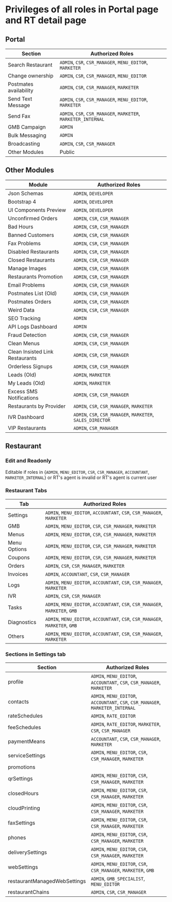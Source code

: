 # Privileges of all roles in Portal page and RT detail page

## Portal

| Section | Authorized Roles |
|---------|------------------|
| Search Restaurant | `ADMIN`, `CSR`, `CSR_MANAGER`, `MENU_EDITOR`, `MARKETER` |
| Change ownership | `ADMIN`, `CSR`, `CSR_MANAGER`, `MENU_EDITOR` |
| Postmates availability | `ADMIN`, `CSR`, `CSR_MANAGER`, `MARKETER` |
| Send Text Message | `ADMIN`, `CSR`, `CSR_MANAGER`, `MENU_EDITOR`, `MARKETER` |
| Send Fax | `ADMIN`, `CSR`, `CSR_MANAGER`, `MARKETER`, `MARKETER_INTERNAL` |
| GMB Campaign | `ADMIN` |
| Bulk Messaging | `ADMIN` |
| Broadcasting | `ADMIN`, `CSR`, `CSR_MANAGER` |
| Other Modules | Public |

## Other Modules 

| Module | Authorized Roles |
|---------|------------------|
| Json Schemas | `ADMIN`, `DEVELOPER ` |
| Bootstrap 4 | `ADMIN`, `DEVELOPER ` |
| UI Components Preview | `ADMIN`, `DEVELOPER ` |
| Unconfirmed Orders | `ADMIN`, `CSR`, `CSR_MANAGER` |
| Bad Hours | `ADMIN`, `CSR`, `CSR_MANAGER` |
| Banned Customers | `ADMIN`, `CSR`, `CSR_MANAGER` |
| Fax Problems | `ADMIN`, `CSR`, `CSR_MANAGER` |
| Disabled Restaurants | `ADMIN`, `CSR`, `CSR_MANAGER` |
| Closed Restaurants | `ADMIN`, `CSR`, `CSR_MANAGER` |
| Manage Images | `ADMIN`, `CSR`, `CSR_MANAGER` |
| Restaurants Promotion | `ADMIN`, `CSR`, `CSR_MANAGER` |
| Email Problems | `ADMIN`, `CSR`, `CSR_MANAGER` |
| Postmates List (Old) | `ADMIN`, `CSR`, `CSR_MANAGER` |
| Postmates Orders | `ADMIN`, `CSR`, `CSR_MANAGER` |
| Weird Data | `ADMIN`, `CSR`, `CSR_MANAGER` |
| SEO Tracking | `ADMIN` |
| API Logs Dashboard | `ADMIN` |
| Fraud Detection | `ADMIN`,  `CSR`, `CSR_MANAGER` |
| Clean Menus | `ADMIN`,  `CSR`, `CSR_MANAGER` |
| Clean Insisted Link Restaurants | `ADMIN`, `CSR`, `CSR_MANAGER` |
| Orderless Signups | `ADMIN`,  `CSR`, `CSR_MANAGER` |
| Leads (Old) | `ADMIN`, `MARKETER ` |
| My Leads (Old) | `ADMIN`, `MARKETER ` |
| Excess SMS Notifications | `ADMIN`, `CSR`, `CSR_MANAGER` |
| Restaurants by Provider | `ADMIN`, `CSR`, `CSR_MANAGER`, `MARKETER` |
| IVR Dashboard | `ADMIN`, `CSR`, `CSR_MANAGER`, `MARKETER`, `SALES_DIRECTOR` |
| VIP Restaurants | `ADMIN`, `CSR_MANAGER` |

## Restaurant

### Edit and Readonly
Editable if roles in {`ADMIN`, `MENU_EDITOR`, `CSR`, `CSR_MANAGER`, `ACCOUNTANT`, `MARKETER_INTERNAL`}
or RT's agent is invalid or RT's agent is current user

### Restaurant Tabs
| Tab | Authorized Roles |
|---------|------------------|
| Settings | `ADMIN`, `MENU_EDITOR`, `ACCOUNTANT`, `CSR`, `CSR_MANAGER`, `MARKETER`|
| GMB | `ADMIN`, `MENU_EDITOR`, `CSR`, `CSR_MANAGER`, `MARKETER` |
| Menus | `ADMIN`, `MENU_EDITOR`, `CSR`, `CSR_MANAGER`, `MARKETER` |
| Menu Options | `ADMIN`, `MENU_EDITOR`, `CSR`, `CSR_MANAGER`, `MARKETER` |
| Coupons | `ADMIN`, `MENU_EDITOR`, `CSR`, `CSR_MANAGER`, `MARKETER` |
| Orders | `ADMIN`, `CSR`, `CSR_MANAGER`, `MARKETER` |
| Invoices | `ADMIN`, `ACCOUNTANT`, `CSR`, `CSR_MANAGER` |
| Logs | `ADMIN`, `MENU_EDITOR`, `ACCOUNTANT`, `CSR`, `CSR_MANAGER`, `MARKETER` |
| IVR | `ADMIN`, `CSR`, `CSR_MANAGER` |
| Tasks | `ADMIN`, `MENU_EDITOR`, `ACCOUNTANT`, `CSR`, `CSR_MANAGER`, `MARKETER`, `GMB` |
| Diagnostics | `ADMIN`, `MENU_EDITOR`, `ACCOUNTANT`, `CSR`, `CSR_MANAGER`, `MARKETER`, `GMB` |
| Others | `ADMIN`, `MENU_EDITOR`, `ACCOUNTANT`, `CSR`, `CSR_MANAGER`, `MARKETER` |


### Sections in Settings tab
| Section | Authorized Roles |
|---------|------------------|
| profile | `ADMIN`, `MENU_EDITOR`, `ACCOUNTANT`, `CSR`, `CSR_MANAGER`, `MARKETER` |
| contacts | `ADMIN`, `MENU_EDITOR`, `ACCOUNTANT`, `CSR`, `CSR_MANAGER`, `MARKETER_INTERNAL` |
| rateSchedules | `ADMIN`, `RATE_EDITOR` |
| feeSchedules | `ADMIN`, `RATE_EDITOR`, `MARKETER`, `CSR`, `CSR_MANAGER` |
| paymentMeans | `ACCOUNTANT`, `CSR`, `CSR_MANAGER`, `MARKETER` |
| serviceSettings | `ADMIN`, `MENU_EDITOR`, `CSR`, `CSR_MANAGER`, `MARKETER` |
| promotions |  |
| qrSettings | `ADMIN`, `MENU_EDITOR`, `CSR`, `CSR_MANAGER`, `MARKETER` |
| closedHours | `ADMIN`, `MENU_EDITOR`, `CSR`, `CSR_MANAGER`, `MARKETER` |
| cloudPrinting | `ADMIN`, `MENU_EDITOR`, `CSR`, `CSR_MANAGER`, `MARKETER` |
| faxSettings | `ADMIN`, `MENU_EDITOR`, `CSR`, `CSR_MANAGER`, `MARKETER` |
| phones | `ADMIN`, `MENU_EDITOR`, `CSR`, `CSR_MANAGER`, `MARKETER` |
| deliverySettings | `ADMIN`, `MENU_EDITOR`, `CSR`, `CSR_MANAGER`, `MARKETER` |
| webSettings | `ADMIN`, `MENU_EDITOR`, `CSR`, `CSR_MANAGER`, `MARKETER`, `GMB` |
| restaurantManagedWebSettings | `ADMIN`, `GMB_SPECIALIST`, `MENU_EDITOR` |
| restaurantChains | `ADMIN`, `CSR`, `CSR_MANAGER` |


